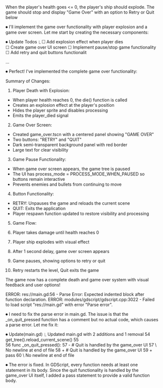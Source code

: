 <!-- me -->

When the player's health goes <= 0, the player's ship should explode. The game should stop and display "Game Over" with an option to Retry or Quit below

<!-- claude -->

⏺ I'll implement the game over functionality with player explosion and a game over screen. Let me start by creating the necessary components:

⏺ Update Todos
  ⎿  ☐ Add explosion effect when player dies   
     ☐ Create game over UI screen
     ☐ Implement pause/stop game functionality
     ☐ Add retry and quit buttons functionalit

...

⏺ Perfect! I've implemented the complete game over functionality:

  Summary of Changes:

  1. Player Death with Explosion:

  - When player health reaches 0, the die() function is called
  - Creates an explosion effect at the player's position
  - Hides the player sprite and disables processing
  - Emits the player_died signal

  2. Game Over Screen:

  - Created game_over.tscn with a centered panel showing "GAME OVER"
  - Two buttons: "RETRY" and "QUIT"
  - Dark semi-transparent background panel with red border
  - Large text for clear visibility

  3. Game Pause Functionality:

  - When game over screen appears, the game tree is paused
  - The UI has process_mode = PROCESS_MODE_WHEN_PAUSED so buttons remain interactive
  - Prevents enemies and bullets from continuing to move

  4. Button Functionality:

  - RETRY: Unpauses the game and reloads the current scene
  - QUIT: Exits the application
  - Player respawn function updated to restore visibility and processing

  5. Game Flow:

  1. Player takes damage until health reaches 0
  2. Player ship explodes with visual effect
  3. After 1 second delay, game over screen appears
  4. Game pauses, showing options to retry or quit
  5. Retry restarts the level, Quit exits the game

  The game now has a complete death and game over system with visual feedback and user options!

<!-- me -->

ERROR: res://main.gd:56 - Parse Error: Expected indented block after function declaration.
ERROR: modules/gdscript/gdscript.cpp:3022 - Failed to load script "res://main.gd" with error "Parse error".

<!-- claude -->

⏺ I need to fix the parse error in main.gd. The issue is that the _on_quit_pressed function has a comment but no actual code, which causes a parse error. Let me fix it:

⏺ Update(main.gd)
  ⎿  Updated main.gd with 2 additions and 1 removal 
       54      get_tree().reload_current_scene()
       55    
       56    func _on_quit_pressed():
       57 -    # Quit is handled by the game_over UI
       57   \ No newline at end of file
       58 +    # Quit is handled by the game_over UI
       59 +    pass
       60   \ No newline at end of file

⏺ The error is fixed. In GDScript, every function needs at least one statement in its body. Since the quit functionality is handled by the game_over UI itself, I added a pass statement to provide a valid function body.
